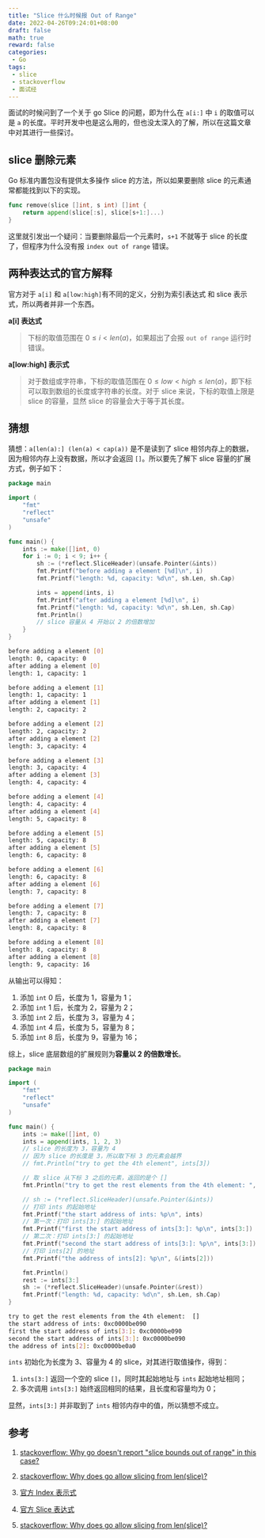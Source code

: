 ```yaml
---
title: "Slice 什么时候报 Out of Range"
date: 2022-04-26T09:24:01+08:00
draft: false
math: true
reward: false
categories:
 - Go
tags:
 - slice
 - stackoverflow
 - 面试经
---
```


面试的时候问到了一个关于 go Slice 的问题，即为什么在 `a[i:]` 中 `i` 的取值可以是 `a` 的长度。平时开发中也是这么用的，但也没太深入的了解，所以在这篇文章中对其进行一些探讨。

<!--more-->

## slice 删除元素

Go 标准内置包没有提供太多操作 slice 的方法，所以如果要删除 slice 的元素通常都能找到以下的实现。

```go
func remove(slice []int, s int) []int {
    return append(slice[:s], slice[s+1:]...)
}
```

这里就引发出一个疑问：当要删除最后一个元素时，`s+1` 不就等于 slice 的长度了，但程序为什么没有报 `index out of range` 错误。

## 两种表达式的官方解释

官方对于 `a[i]` 和 `a[low:high]`有不同的定义，分别为索引表达式 和 slice 表示式，所以两者并非一个东西。

**a[i] 表达式**

> 下标的取值范围在 $0 \le i \lt len(a)$，如果超出了会报 `out of range` 运行时错误。

**a[low:high] 表示式**

>  对于数组或字符串，下标的取值范围在 $0 \le low \lt high \le len(a)$，即下标可以取到数组的长度或字符串的长度。对于 slice 来说，下标的取值上限是 slice 的容量，显然 slice 的容量会大于等于其长度。

## 猜想

猜想：`a[len(a):] (len(a) < cap(a))` 是不是读到了 slice 相邻内存上的数据，因为相邻内存上没有数据，所以才会返回 `[]`。所以要先了解下 slice 容量的扩展方式，例子如下：

```go
package main

import (
	"fmt"
	"reflect"
	"unsafe"
)

func main() {
	ints := make([]int, 0)
	for i := 0; i < 9; i++ {
		sh := (*reflect.SliceHeader)(unsafe.Pointer(&ints))
		fmt.Printf("before adding a element [%d]\n", i)
		fmt.Printf("length: %d, capacity: %d\n", sh.Len, sh.Cap)

		ints = append(ints, i)
		fmt.Printf("after adding a element [%d]\n", i)
		fmt.Printf("length: %d, capacity: %d\n", sh.Len, sh.Cap)
		fmt.Println()
		// slice 容量从 4 开始以 2 的倍数增加
	}
}
```

```bash
before adding a element [0]
length: 0, capacity: 0
after adding a element [0]
length: 1, capacity: 1

before adding a element [1]
length: 1, capacity: 1
after adding a element [1]
length: 2, capacity: 2

before adding a element [2]
length: 2, capacity: 2
after adding a element [2]
length: 3, capacity: 4

before adding a element [3]
length: 3, capacity: 4
after adding a element [3]
length: 4, capacity: 4

before adding a element [4]
length: 4, capacity: 4
after adding a element [4]
length: 5, capacity: 8

before adding a element [5]
length: 5, capacity: 8
after adding a element [5]
length: 6, capacity: 8

before adding a element [6]
length: 6, capacity: 8
after adding a element [6]
length: 7, capacity: 8

before adding a element [7]
length: 7, capacity: 8
after adding a element [7]
length: 8, capacity: 8

before adding a element [8]
length: 8, capacity: 8
after adding a element [8]
length: 9, capacity: 16
```

从输出可以得知：

1. 添加 `int` 0 后，长度为 1，容量为 1；
2. 添加 `int` 1 后，长度为 2，容量为 2；
3. 添加 `int` 2 后，长度为 3，容量为 4；
4. 添加 `int` 4 后，长度为 5，容量为 8；
5. 添加 `int` 8 后，长度为 9，容量为 16；

综上，slice 底层数组的扩展规则为**容量以 2 的倍数增长**。

```go
package main

import (
	"fmt"
	"reflect"
	"unsafe"
)

func main() {
	ints := make([]int, 0)
	ints = append(ints, 1, 2, 3)
	// slice 的长度为 3，容量为 4
	// 因为 slice 的长度是 3，所以取下标 3 的元素会越界
	// fmt.Println("try to get the 4th element", ints[3])

	// 取 slice 从下标 3 之后的元素，返回的是个 []
	fmt.Println("try to get the rest elements from the 4th element: ", ints[3:])

	// sh := (*reflect.SliceHeader)(unsafe.Pointer(&ints))
	// 打印 ints 的起始地址
	fmt.Printf("the start address of ints: %p\n", ints)
	// 第一次：打印 ints[3:] 的起始地址
	fmt.Printf("first the start address of ints[3:]: %p\n", ints[3:])
	// 第二次：打印 ints[3:] 的起始地址
	fmt.Printf("second the start address of ints[3:]: %p\n", ints[3:])
	// 打印 ints[2] 的地址
	fmt.Printf("the address of ints[2]: %p\n", &(ints[2]))

	fmt.Println()
	rest := ints[3:]
	sh := (*reflect.SliceHeader)(unsafe.Pointer(&rest))
	fmt.Printf("length: %d, capacity: %d\n", sh.Len, sh.Cap)
}
```

```bash
try to get the rest elements from the 4th element:  []
the start address of ints: 0xc0000be090
first the start address of ints[3:]: 0xc0000be090
second the start address of ints[3:]: 0xc0000be090
the address of ints[2]: 0xc0000be0a0
```

`ints` 初始化为长度为 3、容量为 4 的 slice，对其进行取值操作，得到：

1. `ints[3:]` 返回一个空的 slice `[]`，同时其起始地址与 `ints` 起始地址相同；
2. 多次调用 `ints[3:]` 始终返回相同的结果，且长度和容量均为 0；

显然，`ints[3:]` 并非取到了 `ints` 相邻内存中的值，所以猜想不成立。

## 参考

1. [stackoverflow: Why go doesn't report "slice bounds out of range" in this case?](https://stackoverflow.com/questions/52250700/why-go-doesnt-report-slice-bounds-out-of-range-in-this-case)

2. [stackoverflow: Why does go allow slicing from len(slice)?](https://stackoverflow.com/questions/30208182/why-does-go-allow-slicing-from-lenslice)
3. [官方 Index 表示式](https://go.dev/ref/spec#Index_expressions)
4. [官方 Slice 表达式](https://go.dev/ref/spec#Slice_expressions)
5. [stackoverflow: Why does go allow slicing from len(slice)?](https://stackoverflow.com/questions/30208182/why-does-go-allow-slicing-from-lenslice)


